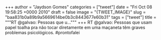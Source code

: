 
+++
author = "Jaydson Gomes"
categories = ["tweet"]
date = "Fri Oct 08 19:58:25 +0000 2010"
draft = false
image = "{TWEET_IMAGE}"
slug = "baa831b0a89b9a5669614be0b3c8443677e60b31"
tags = ["tweet"]
title = """RT @galvao: Pessoas que u..."""
+++
RT @galvao: Pessoas que usam papel toalha pra não tocar diretamente em uma maçaneta têm graves problemas psicológicos. #prontofalei
